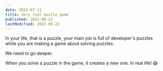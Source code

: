```yaml
---
date: 2022-07-11
title: Very real puzzle game
published: 2022-08-22
lastModified: 2022-08-22
---
```


In your life, that is a puzzle, your main job is full of developer's puzzles while you are making a game about solving puzzles.

We need to go deeper.

When you solve a puzzle in the game, it creates a new one. In real life! 😱